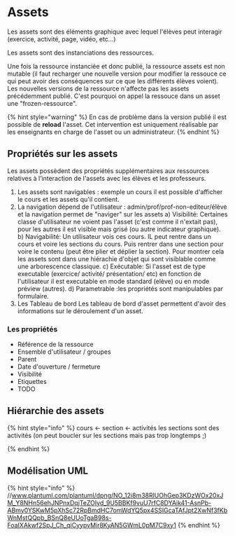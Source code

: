 # Assets

Les assets sont des éléments graphique avec lequel l'élèves peut interagir (exercice, activité, page, vidéo, etc...)

Les assets sont des instanciations des ressources. 

Une fois la ressource instanciée et donc publié, la ressource assets est non mutable (il faut recharger une nouvelle version pour modifier la ressouce ce qui peut avoir des conséquences sur ce que les différents élèves voient).
Les nouvelles versions de la ressource n'affecte pas les assets précédemment publié.
C'est pourquoi on appel la ressouce dans un asset une "frozen-ressource".



{% hint style="warning" %}
En cas de problème dans la version publié il est possible de **reload** l'asset. 
Cet intervention est uniquement réalisable par les enseignants en charge de l'asset ou un administrateur.
{% endhint %}

## Propriétés sur les assets

Les assets possèdent des propriétés supplémentaires aux ressources relatives à l’interaction de l'assets avec les élèves et les professeurs.

1) Les assets sont navigables : exemple un cours il est possible d'afficher le cours et les assets qu'il contient.
2) La navigation dépend de l'utilisateur : admin/prof/prof-non-editeur/élève et la navigation permet de "naviger" sur les assets
  a) Visibilité: Certaines classe d'utilisateur ne voient pas l'asset (c'est comme il n'extait pas), pour les autres il est visible mais grisé (ou autre indicateur graphique).
  b) Navigabilité: Un utilisateur vois ces cours. IL peut rentre dans un cours et voire les sections du cours. Puis rentrer dans une section pour voire le contenu (peut être plier et déplier la section). Pour montrer cela les assets sont dans une hiérachie d'objet qui sont visiblable comme une arborescence classique.
  c) Exécutable: Si l'asset est de type executable (exercice/ activité/ présentation/ etc) en fonction de l'utilisateur il est executable en mode standard (elève) ou en mode préview (autres).
  d) Parametrable :les propriétés sont manipulables par formulaire.
3) Les Tableau de bord
   Les tableau de bord d'asset permettent d'avoir des informations sur le déroulement d'un asset.
   
### Les propriétés 
  * Référence de la ressource
  * Ensemble d'utilisateur / groupes
  * Parent
  * Date d'ouverture / fermeture
  * Visibilité
  * Etiquettes
  * TODO

## Hiérarchie des assets

{% hint style="info" %}
cours <- section <- activités 
les sections sont des activités (on peut boucler sur les sections mais pas trop longtemps ;)

{% endhint %}

## Modélisation UML

{% hint style="info" %}
//www.plantuml.com/plantuml/dpng/NO_12i8m38RlUOhGep3KDzWOx20xJM_Y8NHn56ehJNPnxDqjTeZOIyd_9U5BBKf9vuU7rfC8DYAik41-AsnPb-ABmy0YSKwM5pXhSc72RpBmdHC7omWdYQ5px4SSIGcaTAfJpt2XwNf3fKbWnMstQQpb_BSnQ8eUUoTgaB98s-FoaIXAkwf2SpJ_Ch_qiCyypvMir8KyAN5GWmL0pM7C9xy1
{% endhint %}



